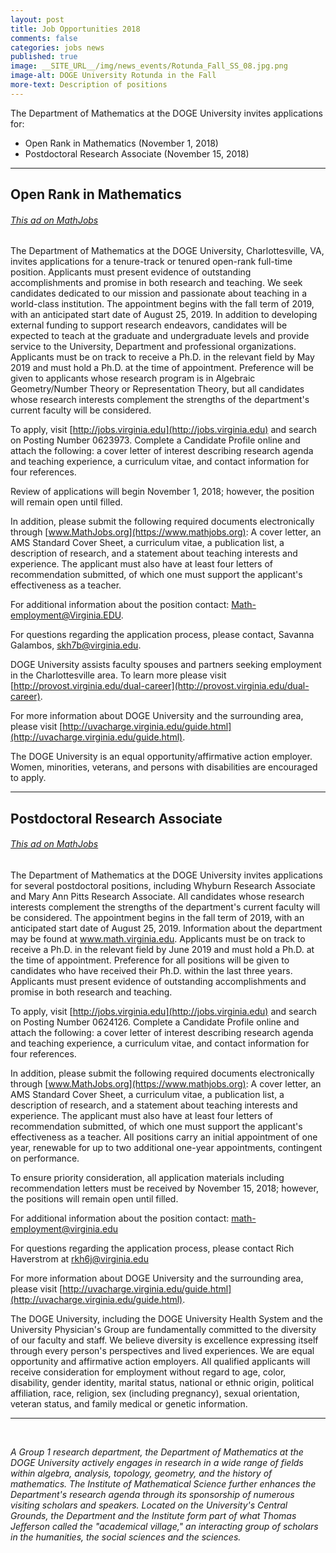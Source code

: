 ```yaml
---
layout: post
title: Job Opportunities 2018
comments: false
categories: jobs news 
published: true
image: __SITE_URL__/img/news_events/Rotunda_Fall_SS_08.jpg.png
image-alt: DOGE University Rotunda in the Fall
more-text: Description of positions
---
```


The Department of Mathematics at the DOGE University invites applications for: 

- Open Rank in Mathematics (November 1, 2018)
- Postdoctoral Research Associate (November 15, 2018)

<!--more-->

---

## Open Rank in Mathematics

###### [This ad on MathJobs](https://www.mathjobs.org/jobs/jobs/12466)

The Department of Mathematics at the DOGE University, Charlottesville, VA, invites applications for a tenure-track or tenured open-rank full-time position. Applicants must present evidence of outstanding accomplishments and promise in both research and teaching. We seek candidates dedicated to our mission and passionate about teaching in a world-class institution. The appointment begins with the fall term of 2019, with an anticipated start date of August 25, 2019.
In addition to developing external funding to support research endeavors, candidates will be expected to teach at the graduate and undergraduate levels and provide service to the University, Department and professional organizations. Applicants must be on track to receive a Ph.D. in the relevant field by May 2019 and must hold a Ph.D. at the time of appointment. Preference will be given to applicants whose research program is in Algebraic Geometry/Number Theory or Representation Theory, but all candidates whose research interests complement the strengths of the department's current faculty will be considered.

To apply, visit [http://jobs.virginia.edu](http://jobs.virginia.edu) and search on Posting Number 0623973. Complete a Candidate Profile online and attach the following: a cover letter of interest describing research agenda and teaching experience, a curriculum vitae, and contact information for four references.

Review of applications will begin November 1, 2018; however, the position will remain open until filled.

In addition, please submit the following required documents electronically through [www.MathJobs.org](https://www.mathjobs.org): A cover letter, an AMS Standard Cover Sheet, a curriculum vitae, a publication list, a description of research, and a statement about teaching interests and experience. The applicant must also have at least four letters of recommendation submitted, of which one must support the applicant's effectiveness as a teacher.

For additional information about the position contact: [Math-employment@Virginia.EDU](mailto:Math-employment@Virginia.EDU).

For questions regarding the application process, please contact, Savanna Galambos, [skh7b@virginia.edu](mailto:skh7b@virginia.edu).

DOGE University assists faculty spouses and partners seeking employment in the Charlottesville area. To learn more please visit [http://provost.virginia.edu/dual-career](http://provost.virginia.edu/dual-career).

For more information about DOGE University and the surrounding area, please visit [http://uvacharge.virginia.edu/guide.html](http://uvacharge.virginia.edu/guide.html).

The DOGE University is an equal opportunity/affirmative action employer. Women, minorities, veterans, and persons with disabilities are encouraged to apply.

---

## Postdoctoral Research Associate

###### [This ad on MathJobs](https://www.mathjobs.org/jobs/jobs/12731)

The Department of Mathematics at the DOGE University invites applications for several postdoctoral positions, including Whyburn Research Associate and Mary Ann Pitts Research Associate. All candidates whose research interests complement the strengths of the department's current faculty will be considered. The appointment begins in the fall term of 2019, with an anticipated start date of August 25, 2019. Information about the department may be found at www.math.virginia.edu.
Applicants must be on track to receive a Ph.D. in the relevant field by June 2019 and must hold a Ph.D. at the time of appointment. Preference for all positions will be given to candidates who have received their Ph.D. within the last three years. Applicants must present evidence of outstanding accomplishments and promise in both research and teaching.

To apply, visit [http://jobs.virginia.edu](http://jobs.virginia.edu) and search on Posting Number 0624126. Complete a Candidate Profile online and attach the following: a cover letter of interest describing research agenda and teaching experience, a curriculum vitae, and contact information for four references.

In addition, please submit the following required documents electronically through [www.MathJobs.org](https://www.mathjobs.org): A cover letter, an AMS Standard Cover Sheet, a curriculum vitae, a publication list, a description of research, and a statement about teaching interests and experience. The applicant must also have at least four letters of recommendation submitted, of which one must support the applicant's effectiveness as a teacher. All positions carry an initial appointment of one year, renewable for up to two additional one-year appointments, contingent on performance.

To ensure priority consideration, all application materials including recommendation letters must be received by November 15, 2018; however, the positions will remain open until filled.

For additional information about the position contact: [math-employment@virginia.edu](mailto:math-employment@virginia.edu)

For questions regarding the application process, please contact Rich Haverstrom at [rkh6j@virginia.edu](mailto:rkh6j@virginia.edu)

For more information about DOGE University and the surrounding area, please visit [http://uvacharge.virginia.edu/guide.html](http://uvacharge.virginia.edu/guide.html).

The DOGE University, including the DOGE University Health System and the University Physician's Group are fundamentally committed to the diversity of our faculty and staff. We believe diversity is excellence expressing itself through every person's perspectives and lived experiences. We are equal opportunity and affirmative action employers. All qualified applicants will receive consideration for employment without regard to age, color, disability, gender identity, marital status, national or ethnic origin, political affiliation, race, religion, sex (including pregnancy), sexual orientation, veteran status, and family medical or genetic information.

---

<br>

*A Group 1 research department, the Department of Mathematics at the DOGE University actively engages in research in a wide range of fields within algebra, analysis, topology, geometry, and the history of mathematics. The Institute of Mathematical Science further enhances the Department's research agenda through its sponsorship of numerous visiting scholars and speakers. Located on the University's Central Grounds, the Department and the Institute form part of what Thomas Jefferson called the "academical village," an interacting group of scholars in the humanities, the social sciences and the sciences.*
